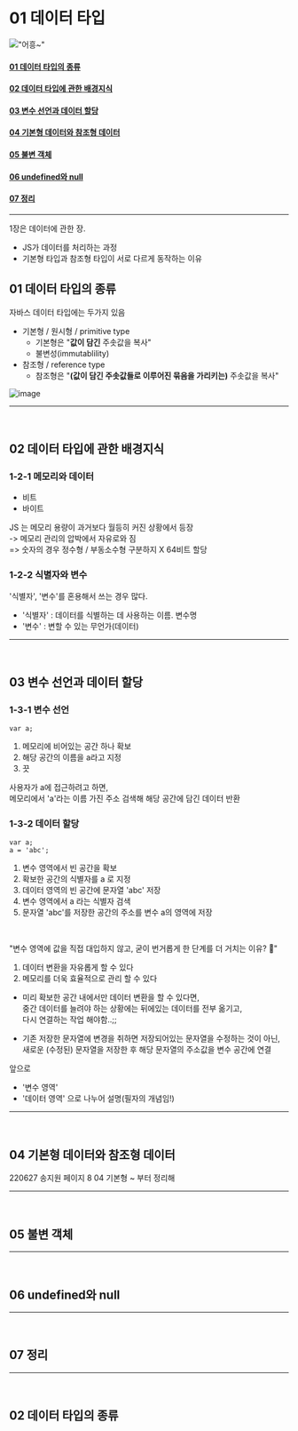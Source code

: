 # 01 데이터 타입

!["어흥~"](https://image.aladin.co.kr/product/20651/30/cover500/k532636268_1.jpg)


#### [01 데이터 타입의 종류]()
#### [02 데이터 타입에 관한 배경지식]()
#### [03 변수 선언과 데이터 할당]()
#### [04 기본형 데이터와 참조형 데이터]()
#### [05 불변 객체]()
#### [06 undefined와 null]()
#### [07 정리]()


----



1장은 데이터에 관한 장.
- JS가 데이터를 처리하는 과정
- 기본형 타입과 참조형 타입이 서로 다르게 동작하는 이유



## 01 데이터 타입의 종류

자바스 데이터 타입에는 두가지 있음

- 기본형 / 원시형 / primitive type
  - 기본형은 "**값이 담긴** 주솟값을 복사"    
  - 불변성(immutablility)
- 참조형 / reference type
  - 참조형은 "**(값이 담긴 주솟값들로 이루어진 묶음을 가리키는)** 주솟값을 복사"

![image](https://user-images.githubusercontent.com/13375734/146187944-7b82e7eb-64ee-4f33-b1c4-00f8e2ea6224.png)

----

<br>

## 02 데이터 타입에 관한 배경지식

### 1-2-1 메모리와 데이터

- 비트
- 바이트

JS 는 메모리 용량이 과거보다 월등히 커진 상황에서 등장  
-> 메모리 관리의 압박에서 자유로와 짐  
=> 숫자의 경우 정수형 / 부동소수형 구분하지 X 64비트 할당  


### 1-2-2 식별자와 변수

'식별자', '변수'를 혼용해서 쓰는 경우 많다.

- '식별자' : 데이터를 식별하는 데 사용하는 이름. 변수명
- '변수' : 변할 수 있는 무언가(데이터)

----

<br>

## 03 변수 선언과 데이터 할당

### 1-3-1 변수 선언

```
var a;
```

1. 메모리에 비어있는 공간 하나 확보
2. 해당 공간의 이름을 a라고 지정
3. 끗

사용자가 a에 접근하려고 하면,    
메모리에서 'a'라는 이름 가진 주소 검색해 해당 공간에 담긴 데이터 반환


### 1-3-2 데이터 할당

```
var a;
a = 'abc';
```

1. 변수 영역에서 빈 공간을 확보
2. 확보한 공간의 식별자를 a 로 지정
3. 데이터 영역의 빈 공간에 문자열 'abc' 저장
4. 변수 영역에서 a 라는 식별자 검색
5. 문자열 'abc'를 저장한 공간의 주소를 변수 a의 영역에 저장

<br>

"변수 영역에 값을 직접 대입하지 않고, 굳이 번거롭게 한 단계를 더 거치는 이유? 🤔"
1. 데이터 변환을 자유롭게 할 수 있다
2. 메모리를 더욱 효율적으로 관리 할 수 있다
	
- 미리 확보한 공간 내에서만 데이터 변환을 할 수 있다면,    
중간 데이터를 늘려야 하는 상황에는 뒤에있는 데이터를 전부 옮기고,   
다시 연결하는 작업 해야함..;;

- 기존 저장한 문자열에 변경을 취하면 저장되어있는 문자열을 수정하는 것이 아닌,    
새로운 (수정된) 문자열을 저장한 후 해당 문자열의 주소값을 변수 공간에 연결


앞으로 
- '변수 영역'
- '데이터 영역' 으로 나누어 설명(필자의 개념임!)

----

<br>

## 04 기본형 데이터와 참조형 데이터

220627 송지원 페이지 8 04 기본형 ~ 부터 정리해

----

<br>

## 05 불변 객체

----

<br>

## 06 undefined와 null

----

<br>

## 07 정리

----

<br>

## 02 데이터 타입의 종류
